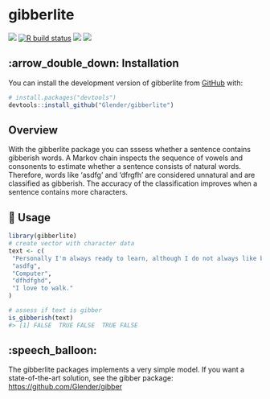 
<!-- README.md is generated from README.Rmd. Please edit that file -->

# gibberlite

[![](https://img.shields.io/badge/devel%20version-0.0.0.9000-purple.svg)](https://github.com/Glender/gibberlite)
[![R build
status](https://github.com/rossellhayes/ipa/workflows/R-CMD-check/badge.svg)](https://github.com/rossellhayes/ipa/actions)
[![](https://codecov.io/gh/rcannood/princurve/branch/master/graph/badge.svg)](https://codecov.io/gh/rcannood/princurve)
[![](https://img.shields.io/github/languages/code-size/Glender/gibberlite.svg)](https://github.com/Glender/gibberlite)

## :arrow\_double\_down: Installation

You can install the development version of gibberlite from
[GitHub](https://github.com/) with:

``` r
# install.packages("devtools")
devtools::install_github("Glender/gibberlite")
```

## Overview

With the gibberlite package you can sssess whether a sentence contains
gibberish words. A Markov chain inspects the sequence of vowels and
consonents to estimate whether a sentence consists of natural words.
Therefore, words like ‘asdfg’ and ‘dfrgfh’ are considered unnatural and
are classified as gibberish. The accuracy of the classification improves
when a sentence contains more characters.

## :book: Usage

``` r
library(gibberlite)
# create vector with character data
text <- c(
 "Personally I'm always ready to learn, although I do not always like being taught.",
 "asdfg",
 "Computer",
 "dfhdfghd",
 "I love to walk."
)

# assess if text is gibber
is_gibberish(text)
#> [1] FALSE  TRUE FALSE  TRUE FALSE
```

## :speech\_balloon:

The gibberlite packages implements a very simple model. If you want a
state-of-the-art solution, see the gibber package:
<https://github.com/Glender/gibber>
